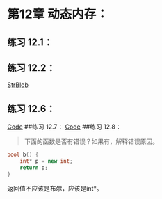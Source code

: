# 第12章 动态内存：
## 练习 12.1：
## 练习 12.2：
[StrBlob](ex12_02.h)
## 练习 12.6：
[Code](ex12_06.cpp)
##练习 12.7：
[Code](ex12_07.cpp)
##练习 12.8：
>下面的函数是否有错误？如果有，解释错误原因。
```c++
bool b() {
	int* p = new int;
	return p;
}
```
返回值不应该是布尔，应该是int*。